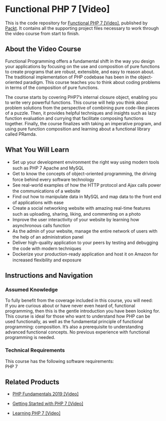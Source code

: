 # Functional PHP 7 [Video]
This is the code repository for [Functional PHP 7 [Video]](https://www.packtpub.com/application-development/php-7-functional-programming-video?utm_source=github&utm_medium=repository&utm_campaign=9781787121454), published by [Packt](https://www.packtpub.com/?utm_source=github). It contains all the supporting project files necessary to work through the video course from start to finish.
## About the Video Course
Functional Programming offers a fundamental shift in the way you design your applications by focusing on the use and composition of pure functions to create programs that are robust, extensible, and easy to reason about. The traditional implementation of PHP codebase has been in the object-oriented paradigm. This course teaches you to think about coding problems in terms of the composition of pure functions. 

The course starts by covering PHP7’s internal closure object, enabling you to write very powerful functions. This course will help you think about problem solutions from the perspective of combining pure code-like pieces of a puzzle. Then, it provides helpful techniques and insights such as lazy function evaluation and currying that facilitate composing functions together. Finally, the course finalizes with taking an imperative program, and using pure function composition and learning about a functional library called PRamda.

<H2>What You Will Learn</H2>
<DIV class=book-info-will-learn-text>
<UL>
<LI><SPAN style="LINE-HEIGHT: 20px; BACKGROUND-COLOR: transparent">Set up your development environment the right way using modern tools such as PHP 7 Apache and MySQL</SPAN> 
<LI><SPAN style="LINE-HEIGHT: 20px; BACKGROUND-COLOR: transparent">Get to know the concepts of object-oriented programming, the driving force behind every software technology</SPAN> 
<LI><SPAN style="LINE-HEIGHT: 20px; BACKGROUND-COLOR: transparent">See real-world examples of how the HTTP protocol and Ajax calls power the communications of a website</SPAN> 
<LI><SPAN style="LINE-HEIGHT: 20px; BACKGROUND-COLOR: transparent">Find out how to manipulate data in MySQL and map data to the front end of applications with ease</SPAN> 
<LI><SPAN style="LINE-HEIGHT: 20px; BACKGROUND-COLOR: transparent">Create a social networking website with amazing real-time features such as uploading, sharing, liking, and commenting on a photo</SPAN> 
<LI><SPAN style="LINE-HEIGHT: 20px; BACKGROUND-COLOR: transparent">Improve the user interactivity of your website by learning how asynchronous calls function</SPAN> 
<LI><SPAN style="LINE-HEIGHT: 20px; BACKGROUND-COLOR: transparent">As the admin of your website, manage the entire network of users with the help of an administration panel</SPAN> 
<LI><SPAN style="LINE-HEIGHT: 20px; BACKGROUND-COLOR: transparent">Deliver high-quality application to your peers by testing and debugging the code with modern techniques</SPAN> 
<LI><SPAN style="LINE-HEIGHT: 20px; BACKGROUND-COLOR: transparent">Dockerize your production-ready application and host it on Amazon for increased flexibility and exposure</SPAN> </LI></UL></DIV>

## Instructions and Navigation
### Assumed Knowledge
To fully benefit from the coverage included in this course, you will need:<br/>
If you are curious about or have never even heard of, functional programming, then this is the gentle introduction you have been looking for. This course is ideal for those who want to understand how PHP can be used functionally, as well as the fundamental principle of functional programming: composition. It’s also a prerequisite to understanding advanced functional concepts. No previous experience with functional programming is needed.
### Technical Requirements
This course has the following software requirements:<br/>
PHP 7

## Related Products
* [PHP Fundamentals 2019 [Video]](https://www.packtpub.com/web-development/php-fundamentals-2019-video?utm_source=github&utm_medium=repository&utm_campaign=9781838827359)

* [Getting Started with PHP 7 [Video]](https://www.packtpub.com/application-development/getting-started-php-7-video?utm_source=github&utm_medium=repository&utm_campaign=9781786460226)

* [Learning PHP 7 [Video]](https://www.packtpub.com/web-development/learning-php-7-video?utm_source=github&utm_medium=repository&utm_campaign=9781785883156)

